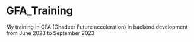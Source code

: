 # GFA_Training
My training in GFA (Ghadeer Future acceleration)  in backend development from June 2023 to September 2023
